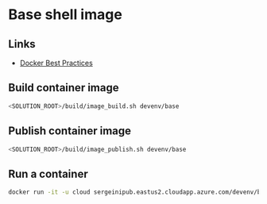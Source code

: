 # Base shell image

## Links
- [Docker Best Practices](https://docs.docker.com/engine/userguide/eng-image/dockerfile_best-practices/)

## Build container image
```bash
<SOLUTION_ROOT>/build/image_build.sh devenv/base
```

## Publish container image
```bash
<SOLUTION_ROOT>/build/image_publish.sh devenv/base
``` 

## Run a container
```bash
docker run -it -u cloud sergeinipub.eastus2.cloudapp.azure.com/devenv/base-shell:amd64-latest zsh
```